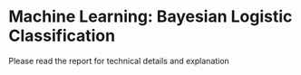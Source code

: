 # Machine Learning: Bayesian Logistic Classification

Please read the report for technical details and explanation

